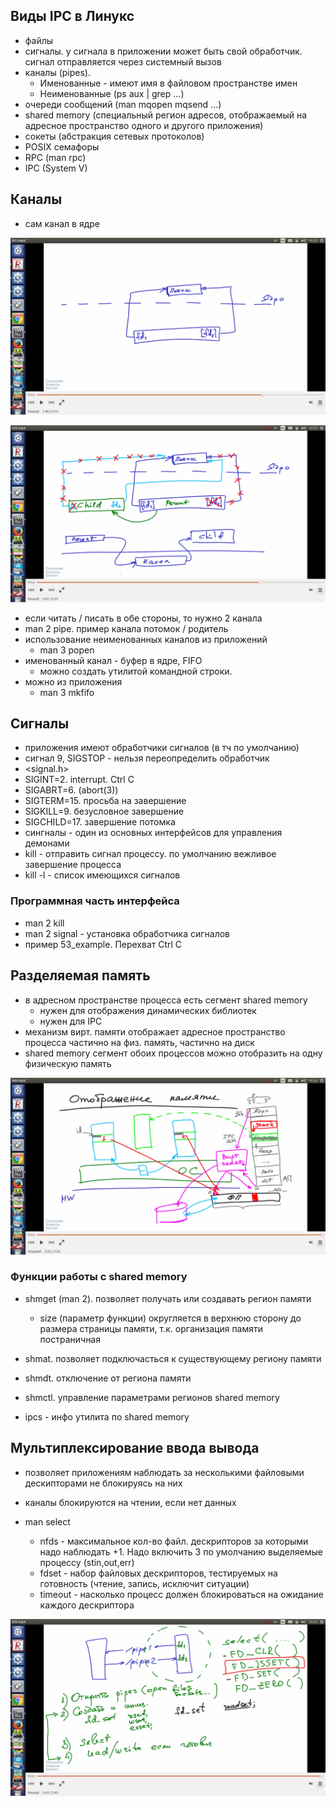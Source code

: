 ## Виды IPC в Линукс

* файлы
* сигналы. у сигнала в приложении может быть свой обработчик. сигнал отправляется через системный вызов
* каналы (pipes). 
  * Именованные - имеют имя в файловом пространстве имен
  * Неименованные (ps aux | grep ...)
* очереди сообщений (man mqopen mqsend ...)
* shared memory (специальный регион адресов, отображаемый на адресное пространство одного и другого приложения)
* сокеты (абстракция сетевых протоколов)
* POSIX семафоры
* RPC (man rpc)
* IPC (System V)
  
## Каналы

* сам канал в ядре

![](pics/2.png)

![](pics/3.png)

* если читать / писать в обе стороны, то нужно 2 канала
* man 2 pipe. пример канала потомок / родитель
* использование неименованных каналов из приложений
  * man 3 popen
* именованный канал - буфер в ядре, FIFO
  * можно создать утилитой командной строки. 
* можно из приложения
  * man 3 mkfifo
  
## Сигналы

* приложения имеют обработчики сигналов (в тч по умолчанию)
* сигнал 9, SIGSTOP - нельзя переопределить обработчик
* <signal.h>
* SIGINT=2. interrupt. Ctrl C
* SIGABRT=6. (abort(3))
* SIGTERM=15. просьба на завершение
* SIGKILL=9. безусловное завершение
* SIGCHILD=17. завершение потомка
* сингналы - один из основных интерфейсов для управления демонами
* kill - отправить сигнал процессу. по умолчанию вежливое завершение процесса
* kill -l - список имеющихся сигналов

### Программная часть интерфейса

* man 2 kill
* man 2 signal - установка обработчика сигналов
* пример 53_example. Перехват Ctrl C

## Разделяемая память

* в адресном пространстве процесса есть сегмент shared memory
  * нужен для отображения динамических библиотек
  * нужен для IPC
* механизм вирт. памяти отображает адресное пространство процесса частично на физ. память, частично на диск
* shared memory сегмент обоих процессов можно отобразить на одну физическую память

![](pics/4.png)


### Функции работы с shared memory

* shmget (man 2). позволяет получать или создавать регион памяти
  * size (параметр функции) округляется в верхнюю сторону до размера страницы памяти, т.к. организация памяти постраничная
* shmat. позволяет подключасться к существующему региону памяти
* shmdt. отключение от региона памяти
* shmctl. управление параметрами регионов shared memory

* ipcs - инфо утилита по shared memory

## Мультиплексирование ввода вывода

* позволяет приложениям наблюдать за несколькими файловыми дескипторами не блокируясь на них
* каналы блокируются на чтении, если нет данных




* man select
  * nfds - максимальное кол-во файл. дескрипторов за которыми надо наблюдать +1. Надо включить 3 по умолчанию выделяемые процессу (stin,out,err)
  * fdset - набор файловых дескрипторов, тестируемых на готовность (чтение, запись, исключит ситуации)
  * timeout - насколько процесс должен блокироваться на ожидание каждого дескриптора
  
![](pics/7.png)



